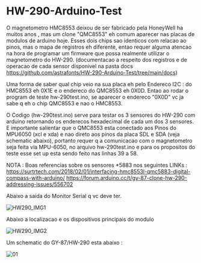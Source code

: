 # HW-290-Arduino-Test

O magnetometro HMC8553 deixou de ser fabricado pela HoneyWell ha muitos anos , mas um clone "QMC8553"  eh comum aparecer nas placas de modulos de arduino hoje.
Esses dois chips sao identicos com relacao ao pinos, mas o mapa de registros eh diferente, entao requer alguma atencao na hora de programar um firmware que possa realmente utilizar o magnetometro do HW-290. (documentacao a respeito dos registros e de operacao de cada sensor disponivel na pasta docs  https://github.com/astrafonts/HW-290-Arduino-Test/tree/main/docs)

Uma forma de saber qual chip veio na sua placa eh pelo Endereco I2C :  do HMC8553 eh 0X1E e o endereco do QMC8553 eh 0X0D. Entao ao rodar o program de teste hw-290test.ino, se aparecer o endereco "0X0D" vc ja sabe q eh o chip QMC8553 e nao o HMC8553.

O Codigo (hw-290test.ino) serve para testar os 3 sensores do HW-290 com arduino retornando os enderecos hexadecimal de cada um dos 3 sensores.
E importante salientar que o QMC8553 esta conectado aos Pinos do MPU6050 (xcl e xda) e nao direto aos pinos da placa SDL e SDA (veja schematic abaixo), portanto requer q a comunicacao com o magnetometro seja feita via MPU-6050, no arquivo hw-290test.ino e para os propositos do teste esse set up  esta sendo feito nas linhas 39 a 58.

NOTA : Boas referencias sobre os sensores *5883 nos seguintes LINKs : 
      https://surtrtech.com/2018/02/01/interfacing-hmc8553l-qmc5883-digital-compass-with-arduino/
      https://forum.arduino.cc/t/gy-87-clone-hw-290-addressing-issues/556702

Abaixo a saida do Monitor Serial q vc deve ter.

![HW290_IMG1](https://user-images.githubusercontent.com/100097972/154868323-a436760e-c03e-4178-8887-708b25bb5c8b.JPG)


Abaixo a localizacao e os dispositivos principais do modulo

![HW290_IMG2](https://user-images.githubusercontent.com/100097972/154869127-06cf0ce4-8803-4cae-a18a-b4a71b3343b2.JPG)

Um schematic do GY-87/HW-290 esta abaixo :

![01](https://user-images.githubusercontent.com/100097972/154870822-f59a06d7-6a9e-4eaf-a94f-c436df253556.jpg)
